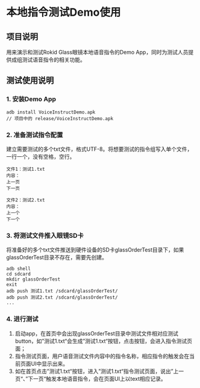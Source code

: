 # 本地指令测试Demo使用

## 项目说明

用来演示和测试Rokid Glass眼镜本地语音指令的Demo App，同时为测试人员提供成组测试语音指令的相关功能。

## 测试使用说明
### 1. 安装Demo App
```
adb install VoiceInstructDemo.apk
// 项目中的 release/VoiceInstructDemo.apk
```
### 2. 准备测试指令配置

建立需要测试的多个txt文件，格式UTF-8。将想要测试的指令组写入单个文件，一行一个，没有空格，空行。

```shell
文件1：测试1.txt
内容：
上一页
下一页

文件2：测试2.txt
内容：
上一个
下一个
```

### 3. 将测试文件推入眼镜SD卡

将准备好的多个txt文件推送到硬件设备的SD卡glassOrderTest目录下，如果glassOrderTest目录不存在，需要先创建。

```shell
adb shell
cd sdcard
mkdir glassOrderTest
exit
adb push 测试1.txt /sdcard/glassOrderTest/
adb push 测试2.txt /sdcard/glassOrderTest/
...
```

### 4. 进行测试

1. 启动app，在首页中会出现glassOrderTest目录中测试文件相对应测试button，如”测试1.txt“会生成”测试1.txt“按钮，点击按钮，会进入指令测试页面；
2. 指令测试页面，用户语音测试文件内容中的指令名称，相应指令的触发会在当前页面UI中显示出来。
3. 如在首页点击”测试1.txt“按钮，进入”测试1.txt“指令测试页面，说出”上一页“、”下一页“触发本地语音指令，会在页面UI上以text相应记录。




